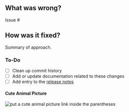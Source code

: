 ## What was wrong?

Issue #

## How was it fixed?

Summary of approach.

### To-Do

- [ ] Clean up commit history
- [ ] Add or update documentation related to these changes
- [ ] Add entry to the [release notes](https://github.com/libp2p/py-libp2p/blob/main/newsfragments/README.md)

#### Cute Animal Picture

![put a cute animal picture link inside the parentheses](<>)

